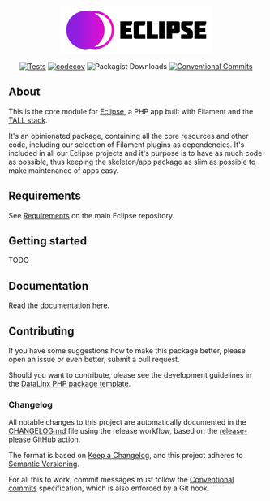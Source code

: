 <div style="text-align: center">

<img src="docs/assets/logo.svg" title="Eclipse" width="300px" alt="Eclipse"/>

[![Tests](https://github.com/DataLinx/eclipsephp-core/actions/workflows/test-runner.yml/badge.svg)](https://github.com/DataLinx/eclipsephp-core/actions/workflows/test-runner.yml)
[![codecov](https://codecov.io/gh/DataLinx/eclipsephp-core/graph/badge.svg?token=GI7KK230DO)](https://codecov.io/gh/DataLinx/eclipsephp-core)
![Packagist Downloads](https://img.shields.io/packagist/dt/eclipsephp/core)
[![Conventional Commits](https://img.shields.io/badge/Conventional%20Commits-1.0.0-%23FE5196?logo=conventionalcommits&logoColor=white)](https://conventionalcommits.org)

</div>

## About

This is the core module for [Eclipse](https://github.com/DataLinx/eclipsephp-app), a PHP app built with Filament and the [TALL stack](https://tallstack.dev/).

It's an opinionated package, containing all the core resources and other code, including our selection of Filament plugins as dependencies. It's included in all our Eclipse projects and it's purpose is to have as much code as possible, thus keeping the skeleton/app package as slim as possible to make maintenance of apps easy.

## Requirements
See [Requirements](https://github.com/DataLinx/eclipsephp-app?tab=readme-ov-file#requirements) on the main Eclipse repository.

## Getting started
TODO

## Documentation
Read the documentation [here](docs/Documentation.md).

## Contributing
If you have some suggestions how to make this package better, please open an issue or even better, submit a pull request.

Should you want to contribute, please see the development guidelines in the [DataLinx PHP package template](https://github.com/DataLinx/php-package-template).

### Changelog
All notable changes to this project are automatically documented in the [CHANGELOG.md](CHANGELOG.md) file using the release workflow, based on the [release-please](https://github.com/googleapis/release-please) GitHub action.

The format is based on [Keep a Changelog](https://keepachangelog.com/en/1.0.0/),
and this project adheres to [Semantic Versioning](https://semver.org/spec/v2.0.0.html).

For all this to work, commit messages must follow the [Conventional commits](https://www.conventionalcommits.org/) specification, which is also enforced by a Git hook.

